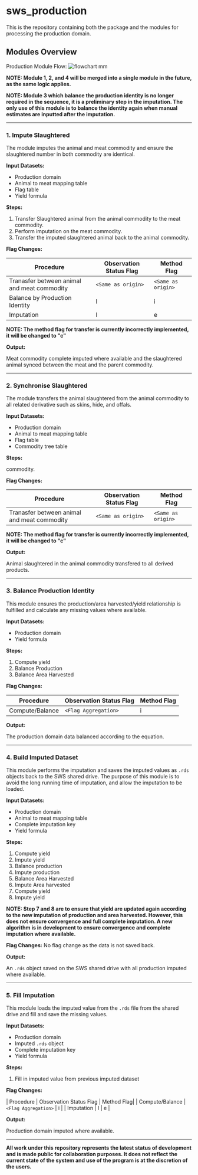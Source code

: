 # sws_production

This is the repository containing both the package and the modules for
processing the production domain.

## Modules Overview

Production Module Flow:
![flowchart mm](https://cloud.githubusercontent.com/assets/1054320/15193239/18f489fc-17bd-11e6-9f3b-282c4891a702.png)

**NOTE: Module 1, 2, and 4 will be merged into a single module in the future, as
  the same logic applies.**

**NOTE: Module 3 which balance the production identity is no longer required in
  the sequence, it is a preliminary step in the imputation. The only use of this
  module is to balance the identity again when manual estimates are inputted
  after the imputation.**

---

### 1. Impute Slaughtered

The module imputes the animal and meat commodity and ensure the slaughtered
number in both commodity are identical.

**Input Datasets:**

* Production domain
* Animal to meat mapping table
* Flag table
* Yield formula

**Steps:**

1. Transfer Slaughtered animal from the animal commodity to the meat commodity.
2. Perform imputation on the meat commodity.
3. Transfer the imputed slaughtered animal back to the animal commodity.

**Flag Changes:**

| Procedure | Observation Status Flag | Method Flag|
| --- | --- | --- |
| Tranasfer between animal and meat commodity | `<Same as origin>` | `<Same as origin>` |
| Balance by Production Identity | I | i |
| Imputation | I | e |

**NOTE: The method flag for transfer is currently incorrectly implemented, it
  will be changed to "c"**

**Output:**

Meat commodity complete imputed where available and the slaughtered animal
synced between the meat and the parent commodity.

---

### 2. Synchronise Slaughtered

The module transfers the animal slaughtered from the animal commodity to all
related derivative such as skins, hide, and offals.

**Input Datasets:**

* Production domain
* Animal to meat mapping table
* Flag table
* Commodity tree table

**Steps:**


commodity.

**Flag Changes:**

| Procedure | Observation Status Flag | Method Flag|
| --- | --- | --- |
| Tranasfer between animal and meat commodity | `<Same as origin>` | `<Same as origin>` |

**NOTE: The method flag for transfer is currently incorrectly implemented, it
  will be changed to "c"**

**Output:**

Animal slaughtered in the animal commodity transfered to all derived products.

---

### 3. Balance Production Identity

This module ensures the production/area harvested/yield relationship is
fulfilled and calculate any missing values where available.

**Input Datasets:**

* Production domain
* Yield formula

**Steps:**

1. Compute yield
2. Balance Production
3. Balance Area Harvested

**Flag Changes:**

| Procedure | Observation Status Flag | Method Flag|
| --- | --- | --- |
| Compute/Balance | `<Flag Aggregation>` | i |

**Output:**

The production domain data balanced according to the equation.

---

### 4. Build Imputed Dataset

This module performs the imputation and saves the imputed values as `.rds`
objects back to the SWS shared drive. The purpose of this module is to avoid the
long running time of imputation, and allow the imputation to be loaded.

**Input Datasets:**

* Production domain
* Animal to meat mapping table
* Complete imputation key
* Yield formula

**Steps:**

1. Compute yield
2. Impute yield
3. Balance production
4. Impute production
5. Balance Area Harvested
6. Impute Area harvested
7. Compute yield
8. Impute yield

**NOTE: Step 7 and 8 are to ensure that yield are updated again according to the
  new imputation of production and area harvested. However, this does not ensure
  convergence and full complete imputation. A new algorithm is in development to
  ensure convergence and complete imputation where available.**

**Flag Changes:**
No flag change as the data is not saved back.

**Output:**

An `.rds` object saved on the SWS shared drive with all production imputed where
available.

---

### 5. Fill Imputation

This module loads the imputed value from the `.rds` file from the shared drive
and fill and save the missing values.

**Input Datasets:**

* Production domain
* Imputed `.rds` object
* Complete imputation key
* Yield formula

**Steps:**

1. Fill in imputed value from previous imputed dataset

**Flag Changes:**

| Procedure | Observation Status Flag | Method Flag|
| Compute/Balance | `<Flag Aggregation>` | i |
| Imputation | I | e |

**Output:**

Production domain imputed where available.

---

**All work under this repository represents the latest status of development and
   is made public for collaboration purposes. It does not reflect the current
   state of the system and use of the program is at the discretion of the
   users.**
